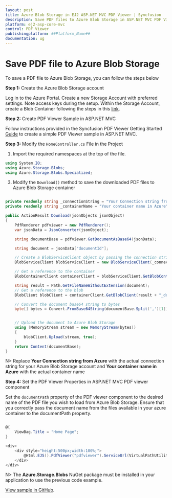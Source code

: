 ```yaml
---
layout: post
title: Azure Blob Storage in EJ2 ASP.NET MVC PDF Viewer | Syncfusion
description: Save PDF files to Azure Blob Storage in ASP.NET MVC PDF Viewer component of Syncfusion Essential JS 2 and more.
platform: ej2-asp-core-mvc
control: PDF Viewer
publishingplatform: ##Platform_Name##
documentation: ug
---
```


# Save PDF file to Azure Blob Storage

To save a PDF file to Azure Blob Storage, you can follow the steps below

**Step 1:** Create the Azure Blob Storage account

Log in to the Azure Portal. Create a new Storage Account with preferred settings. Note access keys during the setup. Within the Storage Account, create a Blob Container following the steps in this [link](https://learn.microsoft.com/en-us/azure/storage/common/storage-account-create?toc=%2Fazure%2Fstorage%2Fblobs%2Ftoc.json&tabs=azure-portal).

**Step 2:** Create PDF Viewer Sample in ASP.NET MVC

Follow instructions provided in the Syncfusion PDF Viewer Getting Started [Guide](https://ej2.syncfusion.com/aspnetmvc/documentation/pdfviewer/getting-started-with-server-backed#integrate-pdf-viewer-into-an-aspnet-mvc-application) to create a simple PDF Viewer sample in ASP.NET MVC.

**Step 3:** Modify the `HomeController.cs` File in the Project 

1. Import the required namespaces at the top of the file.

```csharp
using System.IO;
using Azure.Storage.Blobs;
using Azure.Storage.Blobs.Specialized;
```

3. Modify the `Download()` method to save the downloaded PDF files to Azure Blob Storage container

```csharp

private readonly string _connectionString = "Your Connection string from Azure";
private readonly string _containerName = "Your container name in Azure";

public ActionResult Download(jsonObjects jsonObject)
{
    PdfRenderer pdfviewer = new PdfRenderer();
    var jsonData = JsonConverter(jsonObject);

    string documentBase = pdfviewer.GetDocumentAsBase64(jsonData);

    string document = jsonData["documentId"];

    // Create a BlobServiceClient object by passing the connection string.
    BlobServiceClient blobServiceClient = new BlobServiceClient(_connectionString);

    // Get a reference to the container
    BlobContainerClient containerClient = blobServiceClient.GetBlobContainerClient(_containerName);

    string result = Path.GetFileNameWithoutExtension(document);
    // Get a reference to the blob
    BlobClient blobClient = containerClient.GetBlobClient(result + "_download.pdf");

    // Convert the document base64 string to bytes
    byte[] bytes = Convert.FromBase64String(documentBase.Split(',')[1]);


    // Upload the document to Azure Blob Storage
    using (MemoryStream stream = new MemoryStream(bytes))
    {
        blobClient.Upload(stream, true);
    }
    return Content(documentBase);
}


```

N> Replace **Your Connection string from Azure** with the actual connection string for your Azure Blob Storage account and **Your container name in Azure** with the actual container name 

**Step 4:** Set the PDF Viewer Properties in ASP.NET MVC PDF viewer component

Set the `documentPath` property of the PDF viewer component to the desired name of the PDF file you wish to load from Azure Blob Storage. Ensure that you correctly pass the document name from the files available in your azure container to the documentPath property.

```csharp

@{
    ViewBag.Title = "Home Page";
}

<div>
    <div style="height:500px;width:100%;">
        @Html.EJS().PdfViewer("pdfviewer").ServiceUrl(VirtualPathUtility.ToAbsolute("~/Home/")).DocumentPath("PDF_Succinctly.pdf").Render()
    </div>
</div>

```

N> The **Azure.Storage.Blobs** NuGet package must be installed in your application to use the previous code example.

[View sample in GitHub](https://github.com/SyncfusionExamples/open-save-pdf-documents-in-azure-blob-storage).